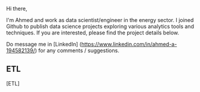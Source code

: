 Hi there,

I'm Ahmed and work as data scientist/engineer in the energy sector. I joined Github to publish data science projects exploring various analytics tools and techniques. If you are interested, please find the project details below.

Do message me in [LinkedIn] (https://www.linkedin.com/in/ahmed-a-194582139/) for any comments / suggestions.

## ETL
[ETL]

